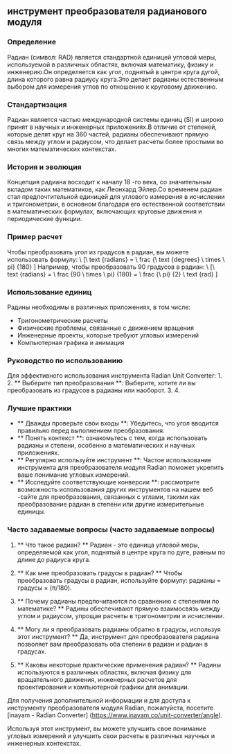 ## инструмент преобразователя радианового модуля

### Определение
Радиан (символ: RAD) является стандартной единицей угловой меры, используемой в различных областях, включая математику, физику и инженерию.Он определяется как угол, поднятый в центре круга дугой, длина которого равна радиусу круга.Это делает радианы естественным выбором для измерения углов по отношению к круговому движению.

### Стандартизация
Радиан является частью международной системы единиц (SI) и широко принят в научных и инженерных приложениях.В отличие от степеней, которые делят круг на 360 частей, радианы обеспечивают прямую связь между углом и радиусом, что делает расчеты более простыми во многих математических контекстах.

### История и эволюция
Концепция радиана восходит к началу 18 -го века, со значительным вкладом таких математиков, как Леонхард Эйлер.Со временем радиан стал предпочтительной единицей для углового измерения в исчислении и тригонометрии, в основном благодаря его естественной соответствии в математических формулах, включающих круговые движения и периодические функции.

### Пример расчет
Чтобы преобразовать угол из градусов в радиан, вы можете использовать формулу:
\ [\ text {radians} = \ frac {\ text {degrees} \ times \ pi} {180} \]
Например, чтобы преобразовать 90 градусов в радиан:
\ [\ text {radians} = \ frac {90 \ times \ pi} {180} = \ frac {\ pi} {2} \ text {rad} \]

### Использование единиц
Радины необходимы в различных приложениях, в том числе:
- Тригонометрические расчеты
- Физические проблемы, связанные с движением вращения
- Инженерные проекты, которые требуют угловых измерений
- Компьютерная графика и анимация

### Руководство по использованию
Для эффективного использования инструмента Radian Unit Converter:
1.
2. ** Выберите тип преобразования **: Выберите, хотите ли вы преобразовать из градусов в радианы или наоборот.
3.
4.

### Лучшие практики
- ** Дважды проверьте свои входы **: Убедитесь, что угол вводится правильно перед выполнением преобразования.
- ** Понять контекст **: ознакомьтесь с тем, когда использовать радианы и степени, особенно в математических и научных приложениях.
- ** Регулярно используйте инструмент **: Частое использование инструмента для преобразователя модуля Radian поможет укрепить ваше понимание угловых измерений.
- ** Исследуйте соответствующие конверсии **: рассмотрите возможность использования других инструментов на нашем веб -сайте для преобразования, связанных с углами, такими как преобразование радиан в степени или другие измерительные единицы.

### Часто задаваемые вопросы (часто задаваемые вопросы)

1. ** Что такое радиан? **
Радиан - это единица угловой меры, определяемой как угол, поднятый в центре круга по дуге, равным по длине до радиуса круга.

2. ** Как мне преобразовать градусы в радиан? **
Чтобы преобразовать градусы в радиан, используйте формулу: радианы = градусы × (π/180).

3. ** Почему радианы предпочитаются по сравнению с степенями по математике? **
Радины обеспечивают прямую взаимосвязь между углом и радиусом, упрощая расчеты в тригонометрии и исчислении.

4. ** Могу ли я преобразовать радианы обратно в градусы, используя этот инструмент? **
Да, инструмент для преобразователя радиана позволяет вам преобразовать оба степени в радиан и радиан в градусах.

5. ** Каковы некоторые практические применения радиан? **
Радины используются в различных областях, включая физику для вращательного движения, инженерных расчетов для проектирования и компьютерной графики для анимации.

Для получения дополнительной информации и для доступа к инструменту преобразователя модуля Radian, пожалуйста, посетите [inayam - Radian Converter] (https://www.inayam.co/unit-converter/angle).

Используя этот инструмент, вы можете улучшить свое понимание угловых измерений и улучшить свои расчеты в различных научных и инженерных контекстах.